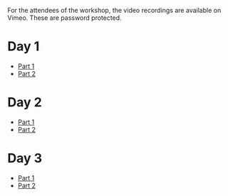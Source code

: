 For the attendees of the workshop, the video recordings are available on Vimeo.
These are password protected.

# Day 1

* [Part 1](https://vimeo.com/1006490822)
* [Part 2](https://vimeo.com/1006491280)

# Day 2

* [Part 1](https://vimeo.com/1011083558)
* [Part 2](https://vimeo.com/1011084927)

# Day 3

* [Part 1](https://vimeo.com/1011087724)
* [Part 2](https://vimeo.com/1012366499)


